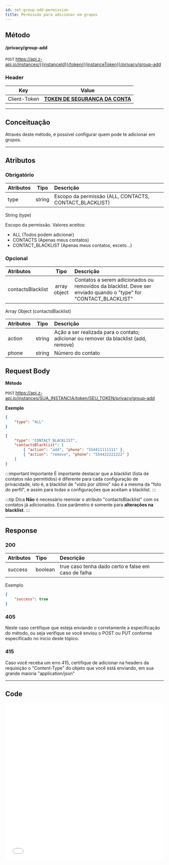 ```yaml
---
id: set-group-add-permission
title: Permissão para adicionar em grupos
---
```


## Método

#### /privacy/group-add

`POST` https://api.z-api.io/instances/{{instanceId}}/token/{{instanceToken}}/privacy/group-add

### Header

|      Key       |            Value            |
| :------------: |     :-----------------:     |
|  Client-Token  | **[TOKEN DE SEGURANÇA DA CONTA](../security/client-token)** |
---

## Conceituação

Através deste método, é possível configurar quem pode te adicionar em grupos.

---

## Atributos

### Obrigatório

| Atributos         |  Tipo   | Descrição                                       |
| :------ | :-----: | :-------------------------------------------------------- |
| type    | string  | Escopo da permissão (ALL, CONTACTS, CONTACT_BLACKLIST) |

String (type)

Escopo da permissão. Valores aceitos:
 - ALL (Todos podem adicionar)
 - CONTACTS (Apenas meus contatos)
 - CONTACT_BLACKLIST (Apenas meus contatos, exceto...)

### Opcional

| Atributos            |  Tipo         | Descrição                                              |
| :------------------- | :-----------: | :----------------------------------------------------- |
| contactsBlacklist    | array object  | Contatos a serem adicionados ou removidos da blacklist. Deve ser enviado quando o "type" for "CONTACT_BLACKLIST" |

Array Object (contactsBlacklist)

| Atributos |  Tipo   | Descrição                                                                            |
| :-------- | :-----: | :----------------------------------------------------------------------------------- |
| action    | string  | Ação a ser realizada para o contato; adicionar ou remover da blacklist (add, remove) |
| phone     | string  | Número do contato                                                                    |


## Request Body

**Método**

`POST` https://api.z-api.io/instances/SUA_INSTANCIA/token/SEU_TOKEN/privacy/group-add

**Exemplo**

```json
{
    "type": "ALL"
}
```

```json
{
    "type": "CONTACT_BLACKLIST",
    "contactsBlacklist": [
        { "action": "add", "phone": "554411111111" },
        { "action": "remove", "phone": "554422222222" }
    ]
}
```

:::important Importante
É importante destacar que a blacklist (lista de contatos não permitidos) é diferente para cada configuração de privacidade, isto é, a blacklist de "visto por último" não é a mesma da "foto do perfil", e assim para todas a configurações que aceitam a blacklist.
:::

:::tip Dica
**Não** é necessário reenviar o atributo "contactsBlacklist" com os contatos já adicionados. Esse parâmetro é somente para **alterações na blacklist**.
:::

---

## Response

### 200

| Atributos | Tipo    | Descrição                                           |
| :-------- | :------ | :-------------------------------------------------- |
| success   | boolean | true caso tenha dado certo e false em caso de falha |

Exemplo

```json
{
    "success": true
}
```

### 405

Neste caso certifique que esteja enviando o corretamente a especificação do método, ou seja verifique se você enviou o POST ou PUT conforme especificado no inicio deste tópico.

### 415

Caso você receba um erro 415, certifique de adicionar na headers da requisição o "Content-Type" do objeto que você está enviando, em sua grande maioria "application/json"

---

## Code

<iframe src="//api.apiembed.com/?source=https://raw.githubusercontent.com/Z-API/z-api-docs/main/json-examples/privacy-group-add.json&targets=all" frameborder="0" scrolling="no" width="100%" height="500px" seamless></iframe>
